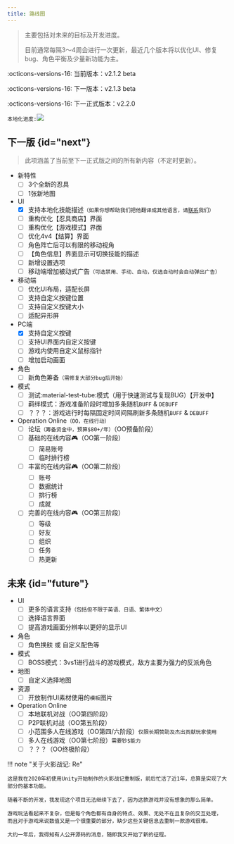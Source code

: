 ```yaml
---
title: 路线图
---
```


> 主要包括对未来的目标及开发进度。
>
> 目前通常每隔3～4周会进行一次更新，最近几个版本将以优化UI、修复bug、角色平衡及少量新功能为主。

:octicons-versions-16: 当前版本：v2.1.2 beta

:octicons-versions-16: 下一版本：v2.1.3 beta

:octicons-versions-16: 下一正式版本：v2.2.0

`本地化进度:`<a title="Crowdin" target="_blank" href="https://zh.crowdin.com/project/nsv2"><img src="https://badges.crowdin.net/nsv2/localized.svg"></a>

## 下一版 {id="next"}

> 此项涵盖了当前至下一正式版之间的所有新内容（不定时更新）。

- 新特性
    - [ ] 3个全新的忍具
    - [ ] 1张新地图
- UI
    - [x] 支持本地化技能描述`（如果你想帮助我们把他翻译成其他语言，请`[`联系`](../about/index.md#contact)`我们）`
    - [ ] 重构优化【忍具商店】界面
    - [ ] 重构优化【游戏模式】界面
    - [ ] 优化4v4【结算】界面
    - [ ] 角色阵亡后可以有限的移动视角
    - [ ] 【角色信息】界面显示可切换技能的描述
    - [ ] 新增设置选项
    - [ ] 移动端增加被动式广告`（可选禁用、手动、自动，仅选自动时会自动弹出广告）`
- 移动端
    - [ ] 优化UI布局，适配长屏
    - [ ] 支持自定义按键位置
    - [ ] 支持自定义按键大小
    - [ ] 适配异形屏
- PC端
    - [x] 支持自定义按键
    - [ ] 支持UI界面内自定义按键
    - [ ] 游戏内使用自定义鼠标指针
    - [ ] 增加启动画面
- 角色
    - [ ] 新角色筹备`（需修复大部分bug后开始）`
- 模式
    - [ ] 测试:material-test-tube:模式（用于快速测试与复现BUG）【开发中】
    - [ ] 羁绊模式：游戏准备阶段时增加多条随机`BUFF` & `DEBUFF`
    - [ ] ？？？：游戏进行时每隔固定时间间隔刷新多条随机`BUFF` & `DEBUFF`
- Operation Online`（OO，在线行动）`
    - [ ] 论坛`（筹备资金中，预算$80+/年）`（OO预备阶段）
    - [ ] 基础的在线内容:video_game:（OO第一阶段）
        - [ ] 简易账号
        - [ ] 临时排行榜
    - [ ] 丰富的在线内容:video_game:（OO第二阶段）
        - [ ] 账号
        - [ ] 数据统计
        - [ ] 排行榜
        - [ ] 成就
    - [ ] 完善的在线内容:video_game:（OO第三阶段）
        - [ ] 等级
        - [ ] 好友
        - [ ] 组织
        - [ ] 任务
        - [ ] 热更新

## 未来 {id="future"}

- UI
    - [ ] 更多的语言支持`（包括但不限于英语、日语、繁体中文）`
    - [ ] 选择语言界面
    - [ ] 提高游戏画面分辨率以更好的显示UI
- 角色
    - [ ] 角色换肤 或 自定义配色等
- 模式
    - [ ] BOSS模式：3vs1进行战斗的游戏模式，敌方主要为强力的反派角色
- 地图
    - [ ] 自定义选择地图
- 资源
    - [ ] 开放制作UI素材使用的`模板`图片
- Operation Online
    - [ ] 本地联机对战（OO第四阶段）
    - [ ] P2P联机对战（OO第五阶段）
    - [ ] 小范围多人在线游戏（OO第四/六阶段）`仅限长期赞助及杰出贡献玩家使用`
    - [ ] 多人在线游戏（OO第七阶段）`需要钞$能力`
    - [ ] ？？？（OO终极阶段）

!!! note "关于火影战记: Re"

    这是我在2020年初使用Unity开始制作的火影战记重制版，前后忙活了近1年，总算是实现了大部分的基本功能。

    随着不断的开发，我发现这个项目无法继续下去了，因为这款游戏并没有想象的那么简单。

    游戏玩法看起来不复杂，但是每个角色都有自身的特点、效果、无处不在且复杂的交互处理，
    而且对于游戏来说数值又是一个很重要的部分，缺少这些关键信息去重制一款游戏很难。

    大约一年后，我得知有人公开源码的消息，随即我又开始了新的征程。
